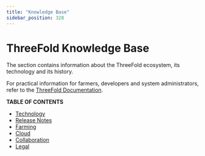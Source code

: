 ```yaml
---
title: "Knowledge Base"
sidebar_position: 328
---
```


<h1> ThreeFold Knowledge Base </h1>

The section contains information about the ThreeFold ecosystem, its technology and its history.

For practical information for farmers, developers and system administrators, refer to the [ThreeFold Documentation](../documentation/documentation.md).

**TABLE OF CONTENTS**

- [Technology](./technology/technology_toc.md)
- [Release Notes](./releasenotes/releasenotes_readme.md)
- [Farming](./farming/farming_toc.md)
- [Cloud](./cloud/cloud_toc.md)
- [Collaboration](./collaboration/collaboration_toc.md)
- [Legal](./legal/terms_conditions_all3.md)